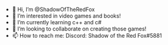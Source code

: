 - 👋 Hi, I’m @ShadowOfTheRedFox
- 👀 I’m interested in video games and books!
- 🌱 I’m currently learning c++ and c#
- 💞️ I’m looking to collaborate on creating those games!
- 📫 How to reach me: Discord: Shadow of the Red Fox#5881

<!---
ShadowoftheRedFox/ShadowoftheRedFox is a ✨ special ✨ repository because its `README.md` (this file) appears on your GitHub profile.
You can click the Preview link to take a look at your changes.
--->
